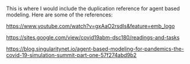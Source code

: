 This is where I would include the duplication reference for agent based modeling. Here are some of the references: 

https://www.youtube.com/watch?v=gxAaO2rsdIs&feature=emb_logo

https://sites.google.com/view/covid19abm-dsc180/readings-and-tasks

https://blog.singularitynet.io/agent-based-modeling-for-pandemics-the-covid-19-simulation-summit-part-one-57f274abd9b2
